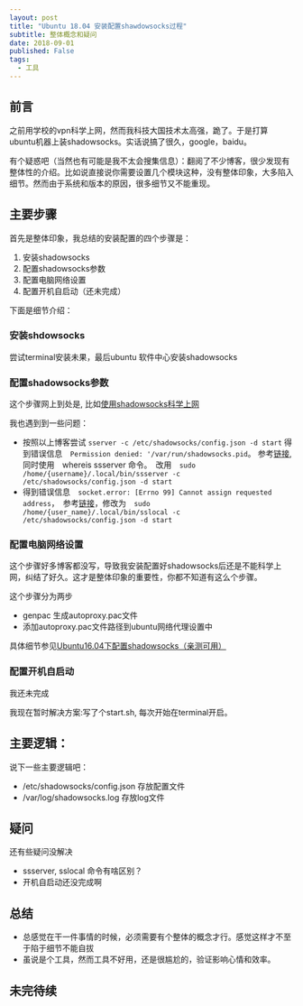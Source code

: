 ```yaml
---
layout: post
title: "Ubuntu 18.04 安装配置shawdowsocks过程"
subtitle: 整体概念和疑问
date: 2018-09-01
published: False 
tags:
  - 工具
---
```




## 前言
之前用学校的vpn科学上网，然而我科技大国技术太高强，跪了。于是打算ubuntu机器上装shadowsocks。实话说搞了很久，google，baidu。

有个疑惑吧（当然也有可能是我不太会搜集信息）：翻阅了不少博客，很少发现有整体性的介绍。比如说直接说你需要设置几个模块这种，没有整体印象，大多陷入细节。然而由于系统和版本的原因，很多细节又不能重现。


## 主要步骤
首先是整体印象，我总结的安装配置的四个步骤是：
1. 安装shadowsocks
1. 配置shadowsocks参数
1. 配置电脑网络设置
1. 配置开机自启动（还未完成）

下面是细节介绍：

### 安装shdowsocks

尝试terminal安装未果，最后ubuntu 软件中心安装shadowsocks

### 配置shadowsocks参数

这个步骤网上到处是, 比如[使用shadowsocks科学上网](https://medium.com/@moreless/%E4%BD%BF%E7%94%A8shadowsocks%E7%A7%91%E5%AD%A6%E4%B8%8A%E7%BD%91-87ac5efecd8a)


我也遇到到一些问题：
+ 按照以上博客尝试 ```sserver -c /etc/shadowsocks/config.json -d start``` 得到错误信息　```Permission denied: '/var/run/shadowsocks.pid```。 参考[链接](https://github.com/shadowsocks/shadowsocks/issues/1041#issue-270349758),　同时使用　whereis ssserver 命令。　改用　```sudo /home/{username}/.local/bin/ssserver -c /etc/shadowsocks/config.json -d start```
+ 得到错误信息　```socket.error: [Errno 99] Cannot assign requested address```，　参考[链接](https://github.com/shadowsocks/shadowsocks/issues/298)，修改为　```sudo /home/{user_name}/.local/bin/sslocal -c /etc/shadowsocks/config.json -d start```

### 配置电脑网络设置

这个步骤好多博客都没写，导致我安装配置好shadowsocks后还是不能科学上网，纠结了好久。这才是整体印象的重要性，你都不知道有这么个步骤。

这个步骤分为两步
+ genpac 生成autoproxy.pac文件
+ 添加autoproxy.pac文件路径到ubuntu网络代理设置中


具体细节参见[Ubuntu16.04下配置shadowsocks（亲测可用）](https://blog.csdn.net/mynameis121/article/details/70191057)


### 配置开机自启动

我还未完成

我现在暂时解决方案:写了个start.sh, 每次开始在terminal开启。



## 主要逻辑：
说下一些主要逻辑吧：

+ /etc/shadowsocks/config.json 存放配置文件
+ /var/log/shadowsocks.log 存放log文件


## 疑问
还有些疑问没解决

+ ssserver, sslocal 命令有啥区别？
+ 开机自启动还没完成啊

## 总结

+ 总感觉在干一件事情的时候，必须需要有个整体的概念才行。感觉这样才不至于陷于细节不能自拔
+ 虽说是个工具，然而工具不好用，还是很尴尬的，验证影响心情和效率。

## 未完待续

